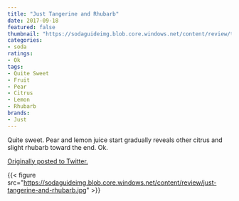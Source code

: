 ```yaml
---
title: "Just Tangerine and Rhubarb"
date: 2017-09-18
featured: false
thumbnail: "https://sodaguideimg.blob.core.windows.net/content/review/thumbs/just-tangerine-and-rhubarb.jpg"
categories:
- soda
ratings:
- Ok
tags:
- Quite Sweet
- Fruit
- Pear
- Citrus
- Lemon
- Rhubarb
brands:
- Just
---
```


Quite sweet. Pear and lemon juice start gradually reveals other citrus and slight rhubarb toward the end. Ok.

[Originally posted to Twitter.](https://twitter.com/Cavorter/status/909845502673354752)

{{< figure src="https://sodaguideimg.blob.core.windows.net/content/review/just-tangerine-and-rhubarb.jpg" >}}

